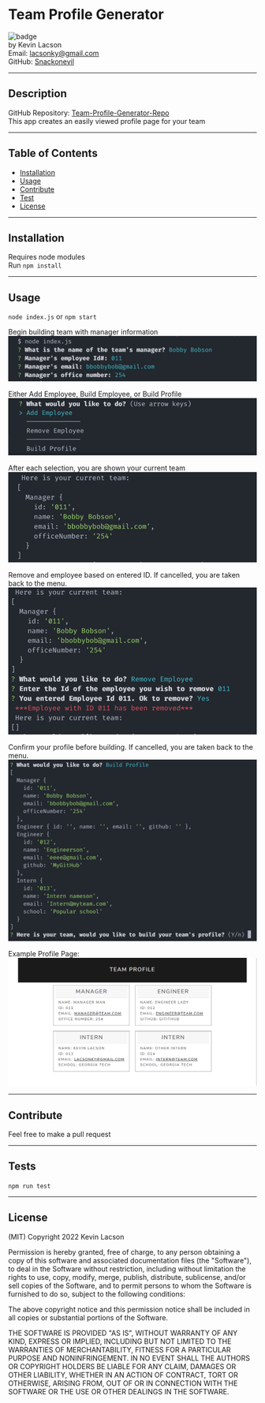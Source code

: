 # Team Profile Generator

![badge](https://img.shields.io/badge/license-MIT-blue)  
by Kevin Lacson  
Email: lacsonky@gmail.com  
GitHub: [Snackonevil](https://github.com/Snackonevil)

---

## Description

GitHub Repository: [Team-Profile-Generator-Repo](https://github.com/Snackonevil/team-profile-generator)  
This app creates an easily viewed profile page for your team

---

## Table of Contents

-   [Installation](#installation)
-   [Usage](#usage)
-   [Contribute](#contribute)
-   [Test](#tests)
-   [License](#license)

---

## Installation

Requires node modules  
Run `npm install`

---

## Usage

`node index.js` or `npm start`

Begin building team with manager information  
![manager-screenshot](./src/images/manager-screenshot.PNG)

Either Add Employee, Build Employee, or Build Profile  
![menu-screenshot](./src/images/menu-screenshot.PNG)

After each selection, you are shown your current team  
![current-team-screenshot](./src/images/current-team-screenshot.PNG)

Remove and employee based on entered ID. If cancelled, you are taken back to the menu.  
![remove-employee](./src/images/remove-employee.PNG)

Confirm your profile before building. If cancelled, you are taken back to the menu.  
![build-screenshot](./src/images/build-screenshot.PNG)

Example Profile Page:  
![profile-example](./src/images/page-screenshot.PNG)

---

## Contribute

Feel free to make a pull request

---

## Tests

`npm run test`

---

## License

(MIT)
Copyright 2022 Kevin Lacson

Permission is hereby granted, free of charge, to any person obtaining a copy of this software and associated documentation files (the "Software"), to deal in the Software without restriction, including without limitation the rights to use, copy, modify, merge, publish, distribute, sublicense, and/or sell copies of the Software, and to permit persons to whom the Software is furnished to do so, subject to the following conditions:

The above copyright notice and this permission notice shall be included in all copies or substantial portions of the Software.

THE SOFTWARE IS PROVIDED "AS IS", WITHOUT WARRANTY OF ANY KIND, EXPRESS OR IMPLIED, INCLUDING BUT NOT LIMITED TO THE WARRANTIES OF MERCHANTABILITY, FITNESS FOR A PARTICULAR PURPOSE AND NONINFRINGEMENT. IN NO EVENT SHALL THE AUTHORS OR COPYRIGHT HOLDERS BE LIABLE FOR ANY CLAIM, DAMAGES OR OTHER LIABILITY, WHETHER IN AN ACTION OF CONTRACT, TORT OR OTHERWISE, ARISING FROM, OUT OF OR IN CONNECTION WITH THE SOFTWARE OR THE USE OR OTHER DEALINGS IN THE SOFTWARE.
